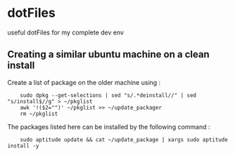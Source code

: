 # dotFiles
useful dotFiles for my complete dev env



## Creating  a similar ubuntu machine on a clean install

Create a list of package on the older machine using : 
```
    sudo dpkg --get-selections | sed "s/.*deinstall//" | sed "s/install$//g" > ~/pkglist 
    awk '!($2="")' ~/pkglist >> ~/update_packager
    rm ~/pkglist
```
The packages listed here can be installed by the following command :
```
    sudo aptitude update && cat ~/update_package | xargs sudo aptitude install -y
``` 
